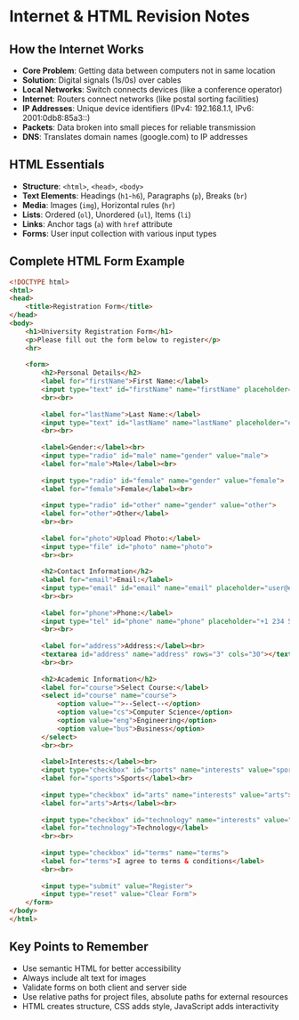 # Internet & HTML Revision Notes

## How the Internet Works
- **Core Problem**: Getting data between computers not in same location
- **Solution**: Digital signals (1s/0s) over cables
- **Local Networks**: Switch connects devices (like a conference operator)
- **Internet**: Routers connect networks (like postal sorting facilities)
- **IP Addresses**: Unique device identifiers (IPv4: 192.168.1.1, IPv6: 2001:0db8:85a3::)
- **Packets**: Data broken into small pieces for reliable transmission
- **DNS**: Translates domain names (google.com) to IP addresses

## HTML Essentials
- **Structure**: `<html>`, `<head>`, `<body>`
- **Text Elements**: Headings (`h1`-`h6`), Paragraphs (`p`), Breaks (`br`)
- **Media**: Images (`img`), Horizontal rules (`hr`)
- **Lists**: Ordered (`ol`), Unordered (`ul`), Items (`li`)
- **Links**: Anchor tags (`a`) with `href` attribute
- **Forms**: User input collection with various input types

## Complete HTML Form Example
```html
<!DOCTYPE html>
<html>
<head>
    <title>Registration Form</title>
</head>
<body>
    <h1>University Registration Form</h1>
    <p>Please fill out the form below to register</p>
    <hr>
    
    <form>
        <h2>Personal Details</h2>
        <label for="firstName">First Name:</label>
        <input type="text" id="firstName" name="firstName" placeholder="e.g., John">
        <br><br>
        
        <label for="lastName">Last Name:</label>
        <input type="text" id="lastName" name="lastName" placeholder="e.g., Doe">
        <br><br>
        
        <label>Gender:</label><br>
        <input type="radio" id="male" name="gender" value="male">
        <label for="male">Male</label><br>
        
        <input type="radio" id="female" name="gender" value="female">
        <label for="female">Female</label><br>
        
        <input type="radio" id="other" name="gender" value="other">
        <label for="other">Other</label>
        <br><br>
        
        <label for="photo">Upload Photo:</label>
        <input type="file" id="photo" name="photo">
        <br><br>
        
        <h2>Contact Information</h2>
        <label for="email">Email:</label>
        <input type="email" id="email" name="email" placeholder="user@example.com">
        <br><br>
        
        <label for="phone">Phone:</label>
        <input type="tel" id="phone" name="phone" placeholder="+1 234 567 8900">
        <br><br>
        
        <label for="address">Address:</label><br>
        <textarea id="address" name="address" rows="3" cols="30"></textarea>
        <br><br>
        
        <h2>Academic Information</h2>
        <label for="course">Select Course:</label>
        <select id="course" name="course">
            <option value="">--Select--</option>
            <option value="cs">Computer Science</option>
            <option value="eng">Engineering</option>
            <option value="bus">Business</option>
        </select>
        <br><br>
        
        <label>Interests:</label><br>
        <input type="checkbox" id="sports" name="interests" value="sports">
        <label for="sports">Sports</label><br>
        
        <input type="checkbox" id="arts" name="interests" value="arts">
        <label for="arts">Arts</label><br>
        
        <input type="checkbox" id="technology" name="interests" value="technology">
        <label for="technology">Technology</label>
        <br><br>
        
        <input type="checkbox" id="terms" name="terms">
        <label for="terms">I agree to terms & conditions</label>
        <br><br>
        
        <input type="submit" value="Register">
        <input type="reset" value="Clear Form">
    </form>
</body>
</html>
```

## Key Points to Remember
- Use semantic HTML for better accessibility
- Always include alt text for images
- Validate forms on both client and server side
- Use relative paths for project files, absolute paths for external resources
- HTML creates structure, CSS adds style, JavaScript adds interactivity
